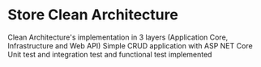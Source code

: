 # Store Clean Architecture
Clean Architecture's implementation in 3 layers (Application Core, Infrastructure and Web API)
Simple CRUD application with ASP NET Core 
Unit test and integration test and functional test implemented
